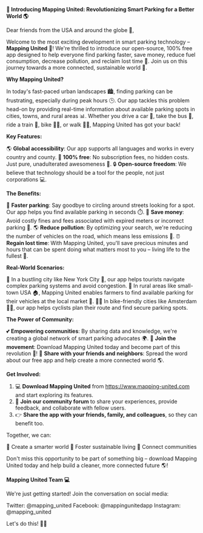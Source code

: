 **🚀 Introducing Mapping United: Revolutionizing Smart Parking for a Better World 🌎**

Dear friends from the USA and around the globe 👋,

Welcome to the most exciting development in smart parking technology – **Mapping United** 🤝! We're thrilled to introduce our open-source, 100% free app designed to help everyone find parking faster, save money, reduce fuel consumption, decrease pollution, and reclaim lost time 💪. Join us on this journey towards a more connected, sustainable world 🌟.

**Why Mapping United?**

In today's fast-paced urban landscapes 🏙️, finding parking can be frustrating, especially during peak hours 🕒. Our app tackles this problem head-on by providing real-time information about available parking spots in cities, towns, and rural areas 📊. Whether you drive a car 🚗, take the bus 🚌, ride a train 🚂, bike 🚴‍♀️, or walk 🚶‍♂️, Mapping United has got your back!

**Key Features:**

🌎 **Global accessibility**: Our app supports all languages and works in every country and county.
💸 **100% free**: No subscription fees, no hidden costs. Just pure, unadulterated awesomeness 🤩.
🔒 **Open-source freedom**: We believe that technology should be a tool for the people, not just corporations 💻.

**The Benefits:**

🚀 **Faster parking**: Say goodbye to circling around streets looking for a spot. Our app helps you find available parking in seconds ⏱️.
💸 **Save money**: Avoid costly fines and fees associated with expired meters or incorrect parking 🤑.
🌎 **Reduce pollution**: By optimizing your search, we're reducing the number of vehicles on the road, which means less emissions 🌟.
⏰ **Regain lost time**: With Mapping United, you'll save precious minutes and hours that can be spent doing what matters most to you – living life to the fullest 💖.

**Real-World Scenarios:**

🌳 In a bustling city like New York City 🗽️, our app helps tourists navigate complex parking systems and avoid congestion.
🌾 In rural areas like small-town USA 🏠, Mapping United enables farmers to find available parking for their vehicles at the local market 🎯.
🚣‍♀️ In bike-friendly cities like Amsterdam 🚴‍♂️, our app helps cyclists plan their route and find secure parking spots.

**The Power of Community:**

💕 **Empowering communities**: By sharing data and knowledge, we're creating a global network of smart parking advocates 🌍.
🤝 **Join the movement**: Download Mapping United today and become part of this revolution 🚀!
📢 **Share with your friends and neighbors**: Spread the word about our free app and help create a more connected world 🌎.

**Get Involved:**

1. 💻 **Download Mapping United** from https://www.mapping-united.com and start exploring its features.
2. 🤝 **Join our community forum** to share your experiences, provide feedback, and collaborate with fellow users.
3. 👉 **Share the app with your friends, family, and colleagues**, so they can benefit too.

Together, we can:

🌟 Create a smarter world
💚 Foster sustainable living
🔗 Connect communities

Don't miss this opportunity to be part of something big – download Mapping United today and help build a cleaner, more connected future 🌎!

**Mapping United Team 💻**

We're just getting started! Join the conversation on social media:

Twitter: @mapping_united
Facebook: @mappingunitedapp
Instagram: @mapping_united

Let's do this! 🚀💪